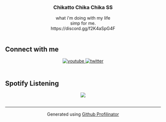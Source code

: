 ### <div align="center">Chikatto Chika Chika SS</div>  
  

<div align="center">what i'm doing with my life </div>  
  

<div align="center">simp for me.</div>  
  

<div align="center">https://discord.gg/f2K4aSpG4F</div>  
  

<div align="center"></div>  
  

<br/>  


## Connect with me  
<div align="center">
<a href="https://www.youtube.com/user/@VermeilChan" target="_blank">
<img src=https://img.shields.io/badge/youtube-%23EE4831.svg?&style=for-the-badge&logo=youtube&logoColor=white alt=youtube style="margin-bottom: 5px;" />
</a>
<a href="https://twitter.com/@Vermeilosu
" target="_blank">
<img src=https://img.shields.io/badge/twitter-%2300acee.svg?&style=for-the-badge&logo=twitter&logoColor=white alt=twitter style="margin-bottom: 5px;" />
</a>  
</div>  
  

<br/>  


## Spotify Listening  
<div align="center"><img src="https://spotify-github-profile.vercel.app/api/view?uid=31r64nyxu26h2227sqznt44icji4&cover_image=true&theme=default&show_offline=false&background_color=121212&bar_color=53b14f&bar_color_cover=true" /></div>
<br />

----
<div align="center">Generated using <a href="https://profilinator.rishav.dev/" target="_blank">Github Profilinator</a></div>
